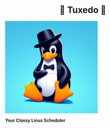 <h1 align="center"> 🐧 Tuxedo 🐧 </h1>

<img src="./docs/img/img.jpeg" width="300" height="300" align = "center"/>

**Your Classy Linux Scheduler**